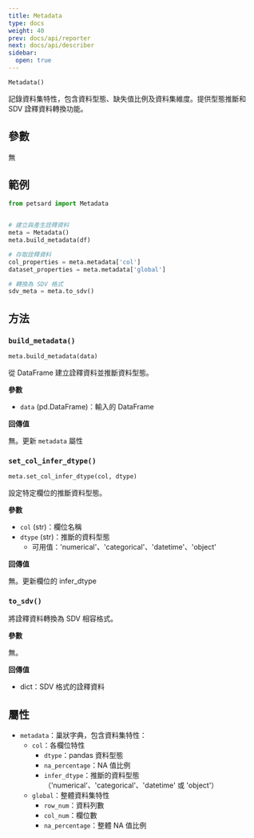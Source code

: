 ```yaml
---
title: Metadata
type: docs
weight: 40
prev: docs/api/reporter
next: docs/api/describer
sidebar:
  open: true
---
```



```python
Metadata()
```

記錄資料集特性，包含資料型態、缺失值比例及資料集維度。提供型態推斷和 SDV 詮釋資料轉換功能。

## 參數

無

## 範例

```python
from petsard import Metadata


# 建立與產生詮釋資料
meta = Metadata()
meta.build_metadata(df)

# 存取詮釋資料
col_properties = meta.metadata['col']
dataset_properties = meta.metadata['global']

# 轉換為 SDV 格式
sdv_meta = meta.to_sdv()
```

## 方法

### `build_metadata()`

```python
meta.build_metadata(data)
```

從 DataFrame 建立詮釋資料並推斷資料型態。

**參數**

- `data` (pd.DataFrame)：輸入的 DataFrame

**回傳值**

無。更新 `metadata` 屬性

### `set_col_infer_dtype()`

```python
meta.set_col_infer_dtype(col, dtype)
```

設定特定欄位的推斷資料型態。

**參數**

- `col` (str)：欄位名稱
- `dtype` (str)：推斷的資料型態
  - 可用值：'numerical'、'categorical'、'datetime'、'object'

**回傳值**

無。更新欄位的 infer_dtype

### `to_sdv()`

將詮釋資料轉換為 SDV 相容格式。

**參數**

無。

**回傳值**

- dict：SDV 格式的詮釋資料

## 屬性

- `metadata`：巢狀字典，包含資料集特性：
  - `col`：各欄位特性
    - `dtype`：pandas 資料型態
    - `na_percentage`：NA 值比例
    - `infer_dtype`：推斷的資料型態（'numerical'、'categorical'、'datetime' 或 'object'）
  - `global`：整體資料集特性
    - `row_num`：資料列數
    - `col_num`：欄位數
    - `na_percentage`：整體 NA 值比例

